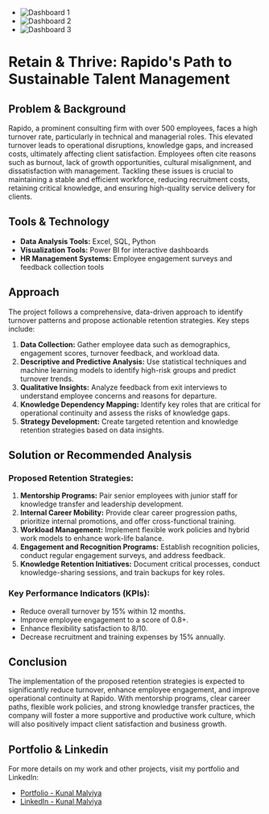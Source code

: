
- ![Dashboard 1](https://drive.google.com/uc?export=view&id=169ZREwciyn1b7u80MuCtsf3mtJHJizmB)
- ![Dashboard 2](https://drive.google.com/uc?export=view&id=1IRALh18tjfRjBDLM2jUclYGtwvq1OOzo)
- ![Dashboard 3](https://drive.google.com/uc?export=view&id=1T5J1JO3V9WiFOw1XBetRs_OETZTUYW3_)

# Retain & Thrive: Rapido's Path to Sustainable Talent Management


## Problem & Background
Rapido, a prominent consulting firm with over 500 employees, faces a high turnover rate, particularly in technical and managerial roles. This elevated turnover leads to operational disruptions, knowledge gaps, and increased costs, ultimately affecting client satisfaction. Employees often cite reasons such as burnout, lack of growth opportunities, cultural misalignment, and dissatisfaction with management. Tackling these issues is crucial to maintaining a stable and efficient workforce, reducing recruitment costs, retaining critical knowledge, and ensuring high-quality service delivery for clients.

## Tools & Technology
- **Data Analysis Tools:** Excel, SQL, Python
- **Visualization Tools:** Power BI for interactive dashboards
- **HR Management Systems:** Employee engagement surveys and feedback collection tools

## Approach
The project follows a comprehensive, data-driven approach to identify turnover patterns and propose actionable retention strategies. Key steps include:

1. **Data Collection:** Gather employee data such as demographics, engagement scores, turnover feedback, and workload data.
2. **Descriptive and Predictive Analysis:** Use statistical techniques and machine learning models to identify high-risk groups and predict turnover trends.
3. **Qualitative Insights:** Analyze feedback from exit interviews to understand employee concerns and reasons for departure.
4. **Knowledge Dependency Mapping:** Identify key roles that are critical for operational continuity and assess the risks of knowledge gaps.
5. **Strategy Development:** Create targeted retention and knowledge retention strategies based on data insights.

## Solution or Recommended Analysis
### Proposed Retention Strategies:
1. **Mentorship Programs:** Pair senior employees with junior staff for knowledge transfer and leadership development.
2. **Internal Career Mobility:** Provide clear career progression paths, prioritize internal promotions, and offer cross-functional training.
3. **Workload Management:** Implement flexible work policies and hybrid work models to enhance work-life balance.
4. **Engagement and Recognition Programs:** Establish recognition policies, conduct regular engagement surveys, and address feedback.
5. **Knowledge Retention Initiatives:** Document critical processes, conduct knowledge-sharing sessions, and train backups for key roles.

### Key Performance Indicators (KPIs):
- Reduce overall turnover by 15% within 12 months.
- Improve employee engagement to a score of 0.8+.
- Enhance flexibility satisfaction to 8/10.
- Decrease recruitment and training expenses by 15% annually.

## Conclusion
The implementation of the proposed retention strategies is expected to significantly reduce turnover, enhance employee engagement, and improve operational continuity at Rapido. With mentorship programs, clear career paths, flexible work policies, and strong knowledge transfer practices, the company will foster a more supportive and productive work culture, which will also positively impact client satisfaction and business growth.


## Portfolio & Linkedin
For more details on my work and other projects, visit my portfolio and LinkedIn:

- [Portfolio - Kunal Malviya](https://peerlist.io/kunalmalviya06)
- [LinkedIn - Kunal Malviya](https://www.linkedin.com/in/kunal-malviya-0b6340289/)

